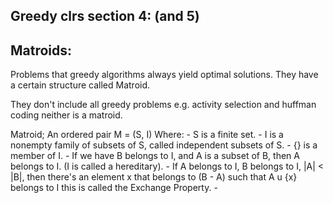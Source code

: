 Greedy clrs section 4: (and 5)
----------------------
Matroids:
---------
Problems that greedy algorithms always yield optimal solutions.
They have a certain structure called Matroid.

They don't include all greedy problems e.g. activity selection and huffman coding neither is a matroid.

Matroid; An ordered pair M = (S, I) Where:
	- S is a finite set.
	- I is a nonempty family of subsets of S, called independent subsets of S.
	- {} is a member of I.
	- If we have B belongs to I, and A is a subset of B, then A belongs to I. (I is called a hereditary).
	- If A belongs to I, B belongs to I, |A| < |B|, then there's an element x that belongs to (B - A) such that A u {x} belongs to I this is called the Exchange Property.
	- 
